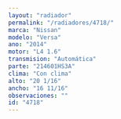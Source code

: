 ```yaml
---
layout: "radiador"
permalink: "/radiadores/4718/"
marca: "Nissan"
modelo: "Versa"
ano: "2014"
motor: "L4 1.6"
transmision: "Automática"
parte: "214601HS3A"
clima: "Con clima"
alto: "20 1/16"
ancho: "16 11/16"
observaciones: ""
id: "4718"
---
```


